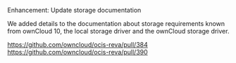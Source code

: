Enhancement: Update storage documentation

We added details to the documentation about storage requirements known from ownCloud 10, the local storage driver and the ownCloud storage driver.

https://github.com/owncloud/ocis-reva/pull/384
https://github.com/owncloud/ocis-reva/pull/390
